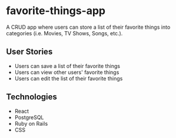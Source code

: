 # favorite-things-app

A CRUD app where users can store a list of their favorite things into categories (i.e. Movies, TV Shows, Songs, etc.).

## User Stories
* Users can save a list of their favorite things
* Users can view other users' favorite things
* Users can edit the list of their favorite things

## Technologies
* React
* PostgreSQL
* Ruby on Rails
* CSS
